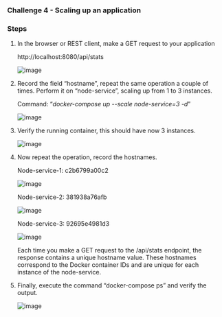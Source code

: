 
### Challenge 4 - Scaling up an application
### Steps
1.	In the browser or REST client, make a GET request to your application

    http://localhost:8080/api/stats

     ![image](https://github.com/user-attachments/assets/586fe2a1-55bf-4932-93ef-326ddf2672c0)

2.	Record the field “hostname”, repeat the same operation a couple of times. Perform it on “node-service”, scaling up from 1 to 3 instances.

    Command: “*docker-compose up --scale node-service=3 -d*”

    ![image](https://github.com/user-attachments/assets/9a97e4f2-9cc4-4853-9c36-d1cbdff480ad)

3.	Verify the running container, this should have now 3 instances.

    ![image](https://github.com/user-attachments/assets/62366b87-64d1-49f2-8805-234ad8fba72a)

4. Now repeat the operation, record the hostnames.

    Node-service-1: c2b6799a00c2

   ![image](https://github.com/user-attachments/assets/8aff60ac-0e3b-47e6-9e66-abbd66d86526)

   Node-service-2: 381938a76afb

    ![image](https://github.com/user-attachments/assets/36eb53e4-147e-4e4e-ba8d-984ddaa633a3)

   Node-service-3: 92695e4981d3

   ![image](https://github.com/user-attachments/assets/535b096a-9e1e-46b1-b2c5-3ff85e273e96)

   Each time you make a GET request to the /api/stats endpoint, the response contains a unique hostname value. These hostnames correspond to the Docker container IDs and are unique for each instance of the node-service.

5.	Finally, execute the command “docker-compose ps” and verify the output.
   
    ![image](https://github.com/user-attachments/assets/a7db1159-ba02-4075-81b1-81d959d60fdf)


   

   


